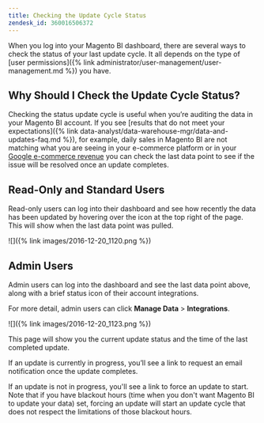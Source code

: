 ```yaml
---
title: Checking the Update Cycle Status
zendesk_id: 360016506372
---
```


When you log into your Magento BI dashboard, there are several ways to check the status of your last update cycle. It all depends on the type of [user permissions]({% link administrator/user-management/user-management.md %}) you have.

## Why Should I Check the Update Cycle Status?

Checking the status update cycle is useful when you’re auditing the data in your Magento BI account. If you see [results that do not meet your expectations]({% link data-analyst/data-warehouse-mgr/data-and-updates-faq.md %}), for example, daily sales in Magento BI are not matching what you are seeing in your e-commerce platform or in your [Google e-commerce revenue](https://support.magento.com/hc/en-us/articles/360016505232) you can check the last data point to see if the issue will be resolved once an update completes.

## Read-Only and Standard Users

Read-only users can log into their dashboard and see how recently the data has been updated by hovering over the icon at the top right of the page. This will show when the last data point was pulled.

![]({% link images/2016-12-20_1120.png %})

## Admin Users

Admin users can log into the dashboard and see the last data point above, along with a brief status icon of their account integrations.

For more detail, admin users can click **Manage Data** &gt; **Integrations**.

![]({% link images/2016-12-20_1123.png %})

This page will show you the current update status and the time of the last completed update.

If an update is currently in progress, you’ll see a link to request an email notification once the update completes.

If an update is not in progress, you'll see a link to force an update to start. Note that if you have blackout hours (time when you don't want Magento BI to update your data) set, forcing an update will start an update cycle that does not respect the limitations of those blackout hours.
